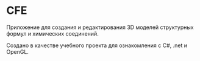 # CFE
Приложение для создания и редактирования 3D моделей структурных формул и химических соединений.

Создано в качестве учебного проекта для ознакомления с C#, .net и OpenGL.
